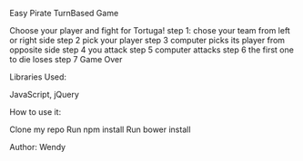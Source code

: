 Easy Pirate TurnBased Game

Choose your player and fight for Tortuga!
step 1:
chose your team from left or right side
step 2
pick your player
step 3
computer picks its player from opposite side
step 4
you attack
step 5
computer attacks
step 6
the first one to die loses
step 7
Game Over



Libraries Used:

JavaScript, jQuery

How to use it:

Clone my repo
Run npm install
Run bower install


Author: Wendy
